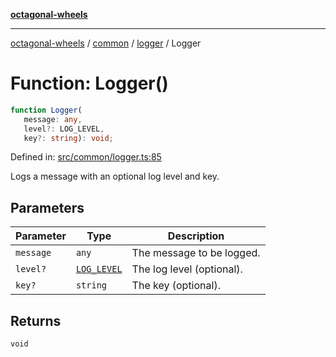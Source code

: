 [**octagonal-wheels**](../../../README.md)

***

[octagonal-wheels](../../../modules.md) / [common](../../README.md) / [logger](../README.md) / Logger

# Function: Logger()

```ts
function Logger(
   message: any, 
   level?: LOG_LEVEL, 
   key?: string): void;
```

Defined in: [src/common/logger.ts:85](https://github.com/vrtmrz/octagonal-wheels/blob/main/src/common/logger.ts#L85)

Logs a message with an optional log level and key.

## Parameters

| Parameter | Type | Description |
| ------ | ------ | ------ |
| `message` | `any` | The message to be logged. |
| `level?` | [`LOG_LEVEL`](../LOG_LEVEL/README.md) | The log level (optional). |
| `key?` | `string` | The key (optional). |

## Returns

`void`
